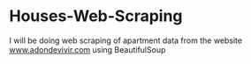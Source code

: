 # Houses-Web-Scraping
I will be doing web scraping of apartment data from the website www.adondevivir.com using BeautifulSoup
